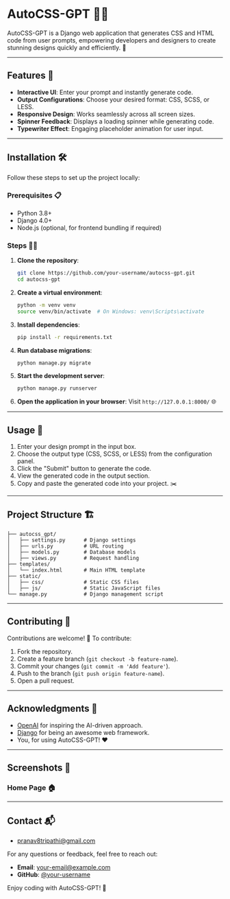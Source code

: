 # AutoCSS-GPT 🎨✨

AutoCSS-GPT is a Django web application that generates CSS and HTML code from user prompts, empowering developers and designers to create stunning designs quickly and efficiently. 🚀

---

## Features 🌟

- **Interactive UI**: Enter your prompt and instantly generate code.
- **Output Configurations**: Choose your desired format: CSS, SCSS, or LESS.
- **Responsive Design**: Works seamlessly across all screen sizes.
- **Spinner Feedback**: Displays a loading spinner while generating code.
- **Typewriter Effect**: Engaging placeholder animation for user input.

---

## Installation 🛠️

Follow these steps to set up the project locally:

### Prerequisites 📋
- Python 3.8+
- Django 4.0+
- Node.js (optional, for frontend bundling if required)

### Steps 🚶‍♂️

1. **Clone the repository**:
   ```bash
   git clone https://github.com/your-username/autocss-gpt.git
   cd autocss-gpt
   ```

2. **Create a virtual environment**:
   ```bash
   python -m venv venv
   source venv/bin/activate  # On Windows: venv\Scripts\activate
   ```

3. **Install dependencies**:
   ```bash
   pip install -r requirements.txt
   ```

4. **Run database migrations**:
   ```bash
   python manage.py migrate
   ```

5. **Start the development server**:
   ```bash
   python manage.py runserver
   ```

6. **Open the application in your browser**:
   Visit `http://127.0.0.1:8000/` 🌐

---

## Usage 📖

1. Enter your design prompt in the input box.
2. Choose the output type (CSS, SCSS, or LESS) from the configuration panel.
3. Click the "Submit" button to generate the code.
4. View the generated code in the output section.
5. Copy and paste the generated code into your project. ✂️

---

## Project Structure 🏗️

```plaintext
├── autocss_gpt/
│   ├── settings.py      # Django settings
│   ├── urls.py          # URL routing
│   ├── models.py        # Database models
│   ├── views.py         # Request handling
├── templates/
│   └── index.html       # Main HTML template
├── static/
│   ├── css/             # Static CSS files
│   ├── js/              # Static JavaScript files
└── manage.py            # Django management script
```

---

## Contributing 🤝

Contributions are welcome! 🎉 To contribute:

1. Fork the repository.
2. Create a feature branch (`git checkout -b feature-name`).
3. Commit your changes (`git commit -m 'Add feature'`).
4. Push to the branch (`git push origin feature-name`).
5. Open a pull request.

---

## Acknowledgments 🙌

- [OpenAI](https://openai.com) for inspiring the AI-driven approach.
- [Django](https://www.djangoproject.com/) for being an awesome web framework.
- You, for using AutoCSS-GPT! ❤️

---

## Screenshots 📸

### Home Page 🏠


---

## Contact 📬

- pranav8tripathi@gmail.com

For any questions or feedback, feel free to reach out:
- **Email**: your-email@example.com
- **GitHub**: [@your-username](https://github.com/your-username)

Enjoy coding with AutoCSS-GPT! 🎉
